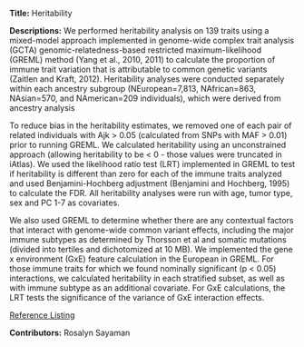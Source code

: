 **Title:** Heritability

**Descriptions:** We performed heritability analysis on 139 traits using a mixed-model approach
implemented in genome-wide complex trait analysis (GCTA) genomic-relatedness-based
restricted maximum-likelihood (GREML) method (Yang et al., 2010, 2011) to calculate the
proportion of immune trait variation that is attributable to common genetic variants (Zaitlen and
Kraft, 2012). Heritability analyses were conducted separately within each ancestry subgroup
(NEuropean=7,813, NAfrican=863, NAsian=570, and NAmerican=209 individuals), which were derived from
ancestry analysis

To reduce bias in the heritability estimates, we removed one of each pair of related individuals with Ajk > 0.05 (calculated from SNPs with MAF > 0.01) prior to
running GREML. We calculated heritability using an unconstrained approach (allowing heritability
to be < 0 - those values were truncated in iAtlas). We used the likelihood ratio test (LRT) implemented in GREML to test if heritability is different than zero for each of the
immune traits analyzed and used Benjamini-Hochberg adjustment (Benjamini and Hochberg,
1995) to calculate the FDR. All heritability analyses were run with age, tumor type, sex and PC 1-7 as
covariates.

We also used GREML to determine whether there are any contextual factors that interact
with genome-wide common variant effects, including the major immune subtypes as determined
by Thorsson et al and somatic mutations (divided into tertiles and dichotomized at 10 MB). We
implemented the gene x environment (GxE) feature calculation in the European in GREML. For
those immune traits for which we found nominally significant (p < 0.05) interactions, we
calculated heritability in each stratified subset, as well as with immune subtype as an additional
covariate. For GxE calculations, the LRT tests the significance of the variance of GxE interaction
effects.

[Reference Listing](https://www.cell.com/immunity/references/S1074-7613\(18\)30121-3)

**Contributors:** Rosalyn Sayaman
